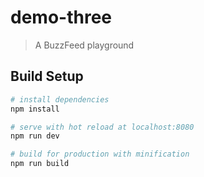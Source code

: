 # demo-three

> A BuzzFeed playground

## Build Setup

``` bash
# install dependencies
npm install

# serve with hot reload at localhost:8080
npm run dev

# build for production with minification
npm run build
```


